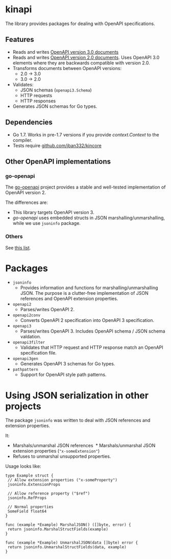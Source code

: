 # kinapi
The library provides packages for dealing with OpenAPI specifications.

## Features
  * Reads and writes [OpenAPI version 3.0 documents](https://github.com/OAI/OpenAPI-Specification/blob/OpenAPI.next/README.md)
  * Reads and writes [OpenAPI version 2.0 documents](https://github.com/OAI/OpenAPI-Specification/blob/master/versions/2.0.md). Uses OpenAPI 3.0 elements where they are backwards compatible with version 2.0.
  * Transforms documents between OpenAPI versions:
    * 2.0 -> 3.0
    * 3.0 -> 2.0
  * Validates:
    * JSON schemas (`openapi3.Schema`)
    * HTTP requests
    * HTTP responses
  * Generates JSON schemas for Go types.

## Dependencies
  * Go 1.7. Works in pre-1.7 versions if you provide _context.Context_ to the compiler.
  * Tests require [github.com/jban332/kincore](https://github.com/jban332/kincore)

## Other OpenAPI  implementations
### go-openapi
The [go-openapi](https://github.com/go-openapi) project provides a stable and well-tested implementation of OpenAPI version 2.

The differences are:
  * This library targets OpenAPI version 3.
  * _go-openapi_ uses embedded structs in JSON marshalling/unmarshalling, while we use `jsoninfo` package.

### Others
See [this list](https://github.com/OAI/OpenAPI-Specification/blob/OpenAPI.next/IMPLEMENTATIONS.md).

# Packages
  * `jsoninfo`
    * Provides information and functions for marshalling/unmarshalling JSON. The purpose is a clutter-free implementation of JSON references and OpenAPI extension properties.
  * `openapi2` 
    * Parses/writes OpenAPI 2.
  * `openapi2conv`
    * Converts OpenAPI 2 specification into OpenAPI 3 specification.
  * `openapi3`
    * Parses/writes OpenAPI 3. Includes OpenAPI schema / JSON schema valdation.
  * `openapi3filter`
    * Validates that HTTP request and HTTP response match an OpenAPI specification file.
  * `openapi3gen` 
    * Generates OpenAPI 3 schemas for Go types.
  * `pathpattern`
    * Support for OpenAPI style path patterns.

# Using JSON serialization in other projects
The package `jsoninfo` was written to deal with JSON references and extension properties.

It:
  * Marshals/unmarshal JSON references
  * Marshals/unmarshal JSON extension properties (`"x-someExtension"`)
  * Refuses to unmarshal unsupported properties.

Usage looks like:
```
type Example struct {
 // Allow extension properties ("x-someProperty")
 jsoninfo.ExtensionProps
 
 // Allow reference property ("$ref")
 jsoninfo.RefProps
 
 // Normal properties
 SomeField float64
}

func (example *Example) MarshalJSON() ([]byte, error) {
 return jsoninfo.MarshalStructFields(example)
}

func (example *Example) UnmarshalJSON(data []byte) error {
 return jsoninfo.UnmarshalStructFields(data, example)
}
